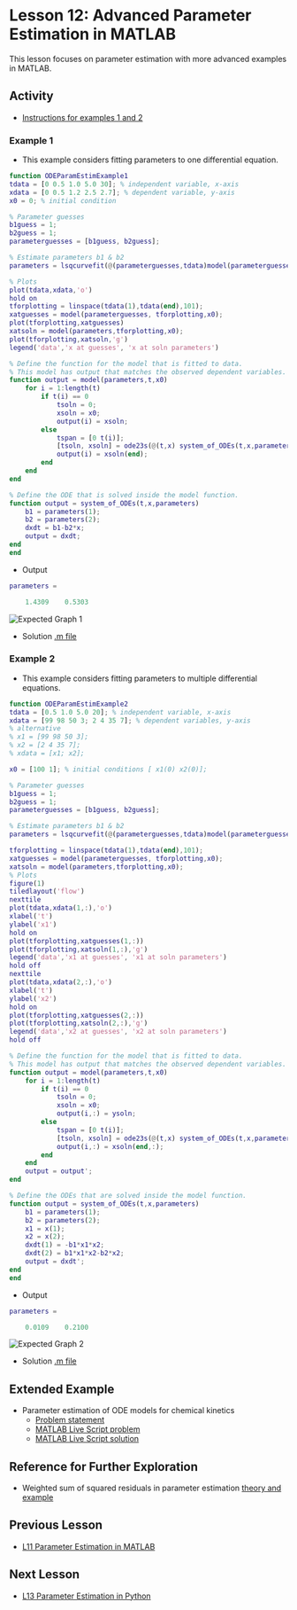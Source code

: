 # **Lesson 12: Advanced Parameter Estimation in MATLAB**
This lesson focuses on parameter estimation with more advanced examples in MATLAB.

## **Activity**
* [Instructions for examples 1 and 2](https://github.com/ashleefv/ApplNumComp/blob/master/Lecture%2014%20Examples.pdf)

### **Example 1**
* This example considers fitting parameters to one differential equation.
```MATLAB
function ODEParamEstimExample1
tdata = [0 0.5 1.0 5.0 30]; % independent variable, x-axis
xdata = [0 0.5 1.2 2.5 2.7]; % dependent variable, y-axis
x0 = 0; % initial condition

% Parameter guesses
b1guess = 1;
b2guess = 1;
parameterguesses = [b1guess, b2guess];

% Estimate parameters b1 & b2
parameters = lsqcurvefit(@(parameterguesses,tdata)model(parameterguesses,tdata,x0),parameterguesses, tdata, xdata)

% Plots
plot(tdata,xdata,'o')
hold on
tforplotting = linspace(tdata(1),tdata(end),101);
xatguesses = model(parameterguesses, tforplotting,x0);
plot(tforplotting,xatguesses)
xatsoln = model(parameters,tforplotting,x0);
plot(tforplotting,xatsoln,'g')
legend('data','x at guesses', 'x at soln parameters')

% Define the function for the model that is fitted to data. 
% This model has output that matches the observed dependent variables. E.g., one could solve multiple ODEs defined by system_of_ODEs, but the output from a subset of ODE solutions might be compared to the data via this function called model. 
function output = model(parameters,t,x0)
    for i = 1:length(t)
        if t(i) == 0 
            tsoln = 0;
            xsoln = x0;
            output(i) = xsoln;
        else
            tspan = [0 t(i)]; 
            [tsoln, xsoln] = ode23s(@(t,x) system_of_ODEs(t,x,parameters), tspan, x0);
            output(i) = xsoln(end);
        end
    end
end

% Define the ODE that is solved inside the model function.
function output = system_of_ODEs(t,x,parameters)
    b1 = parameters(1);
    b2 = parameters(2);
    dxdt = b1-b2*x;
    output = dxdt;
end
end
```
* Output
```MATLAB
parameters =

    1.4309    0.5303
```
![Expected Graph 1](/Lesson_images/Figure1_L12.jpg)
* Solution [.m file](/CHEclassFa20/In%20Class%20Problem%20Solutions/MATLAB/ODEParamEstimExample1.m)

### **Example 2**
* This example considers fitting parameters to multiple differential equations.
```MATLAB
function ODEParamEstimExample2
tdata = [0.5 1.0 5.0 20]; % independent variable, x-axis
xdata = [99 98 50 3; 2 4 35 7]; % dependent variables, y-axis
% alternative
% x1 = [99 98 50 3];
% x2 = [2 4 35 7];
% xdata = [x1; x2];

x0 = [100 1]; % initial conditions [ x1(0) x2(0)];

% Parameter guesses
b1guess = 1;
b2guess = 1;
parameterguesses = [b1guess, b2guess];

% Estimate parameters b1 & b2
parameters = lsqcurvefit(@(parameterguesses,tdata)model(parameterguesses,tdata,x0),parameterguesses, tdata, xdata)

tforplotting = linspace(tdata(1),tdata(end),101);
xatguesses = model(parameterguesses, tforplotting,x0);
xatsoln = model(parameters,tforplotting,x0);
% Plots
figure(1)
tiledlayout('flow') 
nexttile
plot(tdata,xdata(1,:),'o')
xlabel('t')
ylabel('x1')
hold on
plot(tforplotting,xatguesses(1,:))
plot(tforplotting,xatsoln(1,:),'g')
legend('data','x1 at guesses', 'x1 at soln parameters')
hold off
nexttile
plot(tdata,xdata(2,:),'o')
xlabel('t')
ylabel('x2')
hold on
plot(tforplotting,xatguesses(2,:))
plot(tforplotting,xatsoln(2,:),'g')
legend('data','x2 at guesses', 'x2 at soln parameters')
hold off

% Define the function for the model that is fitted to data. 
% This model has output that matches the observed dependent variables. E.g., one could solve multiple ODEs defined by system_of_ODEs, but the output from a subset of ODE solutions might be compared to the data via this function called model. 
function output = model(parameters,t,x0)
    for i = 1:length(t)
        if t(i) == 0 
            tsoln = 0;
            xsoln = x0;
            output(i,:) = ysoln;
        else
            tspan = [0 t(i)]; 
            [tsoln, xsoln] = ode23s(@(t,x) system_of_ODEs(t,x,parameters), tspan, x0);
            output(i,:) = xsoln(end,:);
        end
    end
    output = output';
end

% Define the ODEs that are solved inside the model function.
function output = system_of_ODEs(t,x,parameters)
    b1 = parameters(1);
    b2 = parameters(2);
    x1 = x(1);
    x2 = x(2);
    dxdt(1) = -b1*x1*x2;
    dxdt(2) = b1*x1*x2-b2*x2;
    output = dxdt';
end
end
```
* Output
```MATLAB
parameters =

    0.0109    0.2100
```
![Expected Graph 2](/Lesson_images/Figure2_L12.jpg)
* Solution [.m file](/CHEclassFa20/In%20Class%20Problem%20Solutions/MATLAB/ODEParamEstimExample2.m)

## **Extended Example**
* Parameter estimation of ODE models for chemical kinetics
  - [Problem statement](https://github.com/ashleefv/ChESS2022/blob/master/5%20Interactive%20Coding%20Templates/J5_ParEstKinetics.ipynb)
  - [MATLAB Live Script problem](https://github.com/ashleefv/ChESS2022/blob/master/5%20Interactive%20Coding%20Templates/M5_ParEstKinetics.mlx)
  - [MATLAB Live Script solution](https://github.com/ashleefv/ChESS2022/blob/master/5%20Interactive%20Coding%20Templates/M5_ParEstKinetics_solution.mlx)

## **Reference for Further Exploration**
* Weighted sum of squared residuals in parameter estimation [theory and example](https://github.com/ashleefv/ApplNumComp/blob/master/WSSR.pdf)

## **Previous Lesson**
 * [L11 Parameter Estimation in MATLAB](/L11%20Parameter%20Estimation%20in%20MATLAB.md)

## **Next Lesson**
 * [L13 Parameter Estimation in Python](/L13%20Parameter%20Estimation%20in%20Python.md)
